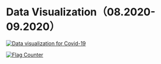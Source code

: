 # Data Visualization（08.2020-09.2020）
[![Data visualization for Covid-19](https://res.cloudinary.com/marcomontalbano/image/upload/v1654684839/video_to_markdown/images/youtube--2EKIGCL_9A8-c05b58ac6eb4c4700831b2b3070cd403.jpg)](https://www.youtube.com/watch?v=2EKIGCL_9A8 "Data visualization for Covid-19")


<a href="https://info.flagcounter.com/2Dbb"><img src="https://s01.flagcounter.com/count2/2Dbb/bg_FFFFFF/txt_000000/border_CCCCCC/columns_2/maxflags_10/viewers_0/labels_1/pageviews_1/flags_0/percent_0/" alt="Flag Counter" border="0"></a>
